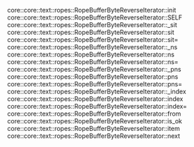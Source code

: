 core::core::text::ropes::RopeBufferByteReverseIterator::init
core::core::text::ropes::RopeBufferByteReverseIterator::SELF
core::core::text::ropes::RopeBufferByteReverseIterator::_sit
core::core::text::ropes::RopeBufferByteReverseIterator::sit
core::core::text::ropes::RopeBufferByteReverseIterator::sit=
core::core::text::ropes::RopeBufferByteReverseIterator::_ns
core::core::text::ropes::RopeBufferByteReverseIterator::ns
core::core::text::ropes::RopeBufferByteReverseIterator::ns=
core::core::text::ropes::RopeBufferByteReverseIterator::_pns
core::core::text::ropes::RopeBufferByteReverseIterator::pns
core::core::text::ropes::RopeBufferByteReverseIterator::pns=
core::core::text::ropes::RopeBufferByteReverseIterator::_index
core::core::text::ropes::RopeBufferByteReverseIterator::index
core::core::text::ropes::RopeBufferByteReverseIterator::index=
core::core::text::ropes::RopeBufferByteReverseIterator::from
core::core::text::ropes::RopeBufferByteReverseIterator::is_ok
core::core::text::ropes::RopeBufferByteReverseIterator::item
core::core::text::ropes::RopeBufferByteReverseIterator::next